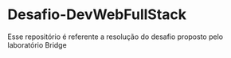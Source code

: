 # Desafio-DevWebFullStack
 Esse repositório é referente a resolução do desafio proposto pelo laboratório Bridge
